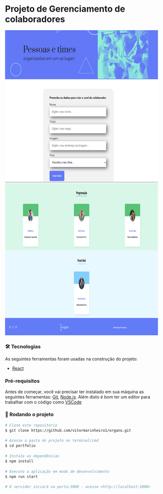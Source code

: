 # Projeto de Gerenciamento de colaboradores
<img height="500" src="/public/imagens/organo1.PNG">
<img height="500" src="/public/imagens/organo2.PNG">

### 🛠 Tecnologias

As seguintes ferramentas foram usadas na construção do projeto:
- [React](https://pt-br.reactjs.org/)

### Pré-requisitos

Antes de começar, você vai precisar ter instalado em sua máquina as seguintes ferramentas:
[Git](https://git-scm.com), [Node.js](https://nodejs.org/en/).
Além disto é bom ter um editor para trabalhar com o código como [VSCode](https://code.visualstudio.com/)

### 🎲 Rodando o projeto

```bash
# Clone este repositório
$ git clone https://github.com/vitormarinheiro1/organo.git

# Acesse a pasta do projeto no terminal/cmd
$ cd portfolio

# Instale as dependências
$ npm install

# Execute a aplicação em modo de desenvolvimento
$ npm run start

# O servidor inciará na porta:3000 - acesse <http://localhost:3000>
```
